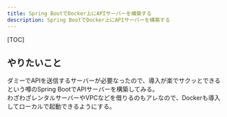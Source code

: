 ```yaml
---
title: Spring BootでDocker上にAPIサーバーを構築する
description: Spring BootでDocker上にAPIサーバーを構築する
---
```


[TOC]

## やりたいこと
ダミーでAPIを送信するサーバーが必要なったので、導入が楽でサクッとできるという噂のSpring BootでAPIサーバーを構築してみる。  
わざわざレンタルサーバーやVPCなどを借りるのもアレなので、Dockerも導入してローカルで起動できるようにする。


## 